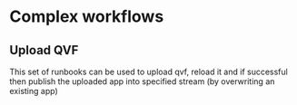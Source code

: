 # Complex workflows

## Upload QVF

This set of runbooks can be used to upload qvf, reload it and if successful then publish the uploaded app into specified stream (by overwriting an existing app)

